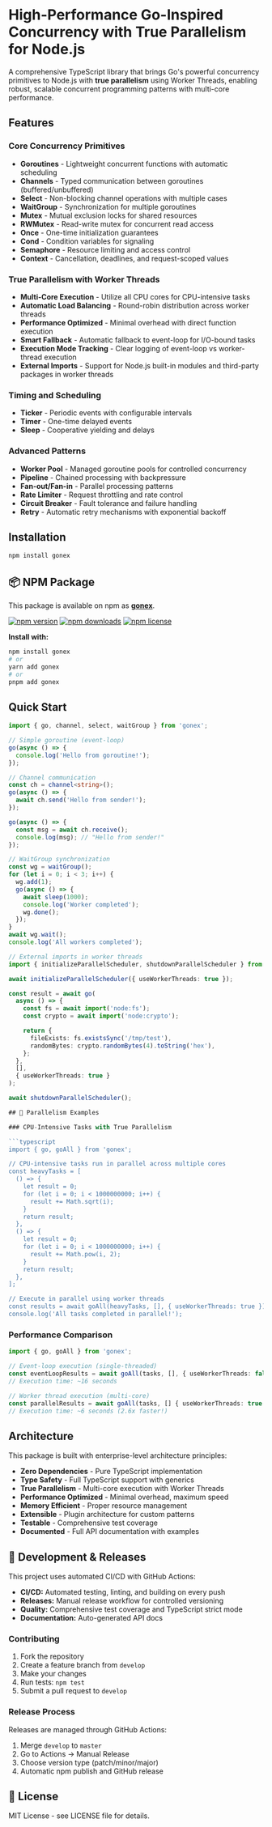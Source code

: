 # High-Performance Go-Inspired Concurrency with True Parallelism for Node.js

A comprehensive TypeScript library that brings Go's powerful concurrency primitives to Node.js with **true parallelism** using Worker Threads, enabling robust, scalable concurrent programming patterns with multi-core performance.

## Features

### Core Concurrency Primitives

- **Goroutines** - Lightweight concurrent functions with automatic scheduling
- **Channels** - Typed communication between goroutines (buffered/unbuffered)
- **Select** - Non-blocking channel operations with multiple cases
- **WaitGroup** - Synchronization for multiple goroutines
- **Mutex** - Mutual exclusion locks for shared resources
- **RWMutex** - Read-write mutex for concurrent read access
- **Once** - One-time initialization guarantees
- **Cond** - Condition variables for signaling
- **Semaphore** - Resource limiting and access control
- **Context** - Cancellation, deadlines, and request-scoped values

### True Parallelism with Worker Threads

- **Multi-Core Execution** - Utilize all CPU cores for CPU-intensive tasks
- **Automatic Load Balancing** - Round-robin distribution across worker threads
- **Performance Optimized** - Minimal overhead with direct function execution
- **Smart Fallback** - Automatic fallback to event-loop for I/O-bound tasks
- **Execution Mode Tracking** - Clear logging of event-loop vs worker-thread execution
- **External Imports** - Support for Node.js built-in modules and third-party packages in worker threads

### Timing and Scheduling

- **Ticker** - Periodic events with configurable intervals
- **Timer** - One-time delayed events
- **Sleep** - Cooperative yielding and delays

### Advanced Patterns

- **Worker Pool** - Managed goroutine pools for controlled concurrency
- **Pipeline** - Chained processing with backpressure
- **Fan-out/Fan-in** - Parallel processing patterns
- **Rate Limiter** - Request throttling and rate control
- **Circuit Breaker** - Fault tolerance and failure handling
- **Retry** - Automatic retry mechanisms with exponential backoff

## Installation

```bash
npm install gonex
```

## 📦 NPM Package

This package is available on npm as [**gonex**](https://www.npmjs.com/package/gonex).

[![npm version](https://img.shields.io/npm/v/gonex.svg)](https://www.npmjs.com/package/gonex)
[![npm downloads](https://img.shields.io/npm/dm/gonex.svg)](https://www.npmjs.com/package/gonex)
[![npm license](https://img.shields.io/npm/l/gonex.svg)](https://www.npmjs.com/package/gonex)

**Install with:**

```bash
npm install gonex
# or
yarn add gonex
# or
pnpm add gonex
```

## Quick Start

````typescript
import { go, channel, select, waitGroup } from 'gonex';

// Simple goroutine (event-loop)
go(async () => {
  console.log('Hello from goroutine!');
});

// Channel communication
const ch = channel<string>();
go(async () => {
  await ch.send('Hello from sender!');
});

go(async () => {
  const msg = await ch.receive();
  console.log(msg); // "Hello from sender!"
});

// WaitGroup synchronization
const wg = waitGroup();
for (let i = 0; i < 3; i++) {
  wg.add(1);
  go(async () => {
    await sleep(1000);
    console.log('Worker completed');
    wg.done();
  });
}
await wg.wait();
console.log('All workers completed');

// External imports in worker threads
import { initializeParallelScheduler, shutdownParallelScheduler } from 'gonex';

await initializeParallelScheduler({ useWorkerThreads: true });

const result = await go(
  async () => {
    const fs = await import('node:fs');
    const crypto = await import('node:crypto');

    return {
      fileExists: fs.existsSync('/tmp/test'),
      randomBytes: crypto.randomBytes(4).toString('hex'),
    };
  },
  [],
  { useWorkerThreads: true }
);

await shutdownParallelScheduler();

## 🚀 Parallelism Examples

### CPU-Intensive Tasks with True Parallelism

```typescript
import { go, goAll } from 'gonex';

// CPU-intensive tasks run in parallel across multiple cores
const heavyTasks = [
  () => {
    let result = 0;
    for (let i = 0; i < 1000000000; i++) {
      result += Math.sqrt(i);
    }
    return result;
  },
  () => {
    let result = 0;
    for (let i = 0; i < 1000000000; i++) {
      result += Math.pow(i, 2);
    }
    return result;
  },
];

// Execute in parallel using worker threads
const results = await goAll(heavyTasks, [], { useWorkerThreads: true });
console.log('All tasks completed in parallel!');
````

### Performance Comparison

```typescript
import { go, goAll } from 'gonex';

// Event-loop execution (single-threaded)
const eventLoopResults = await goAll(tasks, [], { useWorkerThreads: false });
// Execution time: ~16 seconds

// Worker thread execution (multi-core)
const parallelResults = await goAll(tasks, [] { useWorkerThreads: true });
// Execution time: ~6 seconds (2.6x faster!)
```

## Architecture

This package is built with enterprise-level architecture principles:

- **Zero Dependencies** - Pure TypeScript implementation
- **Type Safety** - Full TypeScript support with generics
- **True Parallelism** - Multi-core execution with Worker Threads
- **Performance Optimized** - Minimal overhead, maximum speed
- **Memory Efficient** - Proper resource management
- **Extensible** - Plugin architecture for custom patterns
- **Testable** - Comprehensive test coverage
- **Documented** - Full API documentation with examples

## 🚀 Development & Releases

This project uses automated CI/CD with GitHub Actions:

- **CI/CD:** Automated testing, linting, and building on every push
- **Releases:** Manual release workflow for controlled versioning
- **Quality:** Comprehensive test coverage and TypeScript strict mode
- **Documentation:** Auto-generated API docs

### Contributing

1. Fork the repository
2. Create a feature branch from `develop`
3. Make your changes
4. Run tests: `npm test`
5. Submit a pull request to `develop`

### Release Process

Releases are managed through GitHub Actions:

1. Merge `develop` to `master`
2. Go to Actions → Manual Release
3. Choose version type (patch/minor/major)
4. Automatic npm publish and GitHub release

## 📄 License

MIT License - see LICENSE file for details.
